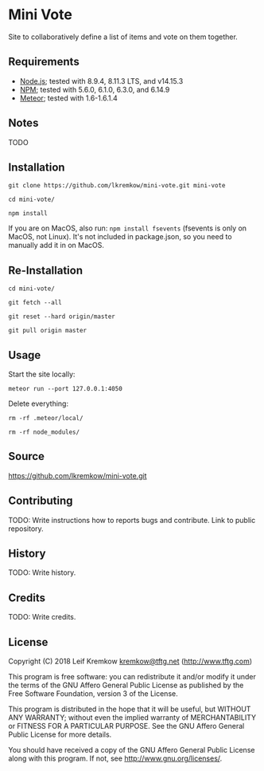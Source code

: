 # Mini Vote

  Site to collaboratively define a list of items and vote on them together.


## Requirements

   * [Node.js](https://nodejs.org/en/); tested with 8.9.4, 8.11.3 LTS, and v14.15.3
   * [NPM](https://www.npmjs.com); tested with 5.6.0, 6.1.0, 6.3.0, and 6.14.9
   * [Meteor](https://www.meteor.com/install); tested with 1.6-1.6.1.4


## Notes

   TODO


## Installation

   `git clone https://github.com/lkremkow/mini-vote.git mini-vote`

   `cd mini-vote/`

   `npm install`

   If you are on MacOS, also run: `npm install fsevents` (fsevents is only on MacOS, not Linux). It's not included in package.json, so you need to manually add it in on MacOS.


## Re-Installation

   `cd mini-vote/`

   `git fetch --all`

   `git reset --hard origin/master`

   `git pull origin master`


## Usage

   Start the site locally:

   `meteor run --port 127.0.0.1:4050`

   Delete everything:

   `rm -rf .meteor/local/`

   `rm -rf node_modules/`


## Source

   https://github.com/lkremkow/mini-vote.git


## Contributing

   TODO: Write instructions how to reports bugs and contribute. Link to public repository.


## History

   TODO: Write history.


## Credits

   TODO: Write credits.


## License

   Copyright (C) 2018 Leif Kremkow <kremkow@tftg.net> (http://www.tftg.com)

   This program is free software: you can redistribute it and/or modify it under the terms of the GNU Affero General Public License as published by the Free Software Foundation, version 3 of the License.

   This program is distributed in the hope that it will be useful, but WITHOUT ANY WARRANTY; without even the implied warranty of MERCHANTABILITY or FITNESS FOR A PARTICULAR PURPOSE. See the GNU Affero General Public License for more details.

   You should have received a copy of the GNU Affero General Public License along with this program. If not, see <http://www.gnu.org/licenses/>.
